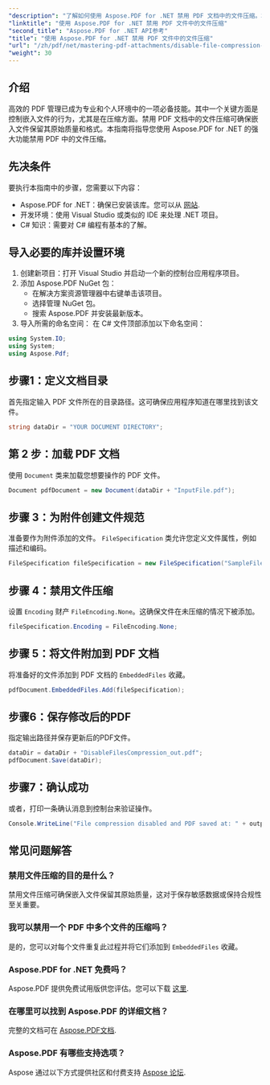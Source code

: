 ```yaml
---
"description": "了解如何使用 Aspose.PDF for .NET 禁用 PDF 文档中的文件压缩。本详细教程将指导您逐步完成嵌入文件的操作。"
"linktitle": "使用 Aspose.PDF for .NET 禁用 PDF 文件中的文件压缩"
"second_title": "Aspose.PDF for .NET API参考"
"title": "使用 Aspose.PDF for .NET 禁用 PDF 文件中的文件压缩"
"url": "/zh/pdf/net/mastering-pdf-attachments/disable-file-compression-in-pdf-files/"
"weight": 30
---
```


## 介绍

高效的 PDF 管理已成为专业和个人环境中的一项必备技能。其中一个关键方面是控制嵌入文件的行为，尤其是在压缩方面。禁用 PDF 文档中的文件压缩可确保嵌入文件保留其原始质量和格式。本指南将指导您使用 Aspose.PDF for .NET 的强大功能禁用 PDF 中的文件压缩。

## 先决条件

要执行本指南中的步骤，您需要以下内容：

- Aspose.PDF for .NET：确保已安装该库。您可以从 [网站](https://releases。aspose.com/pdf/net/).  
- 开发环境：使用 Visual Studio 或类似的 IDE 来处理 .NET 项目。
- C# 知识：需要对 C# 编程有基本的了解。

## 导入必要的库并设置环境

1. 创建新项目：打开 Visual Studio 并启动一个新的控制台应用程序项目。
2. 添加 Aspose.PDF NuGet 包：
   - 在解决方案资源管理器中右键单击该项目。
   - 选择管理 NuGet 包。
   - 搜索 Aspose.PDF 并安装最新版本。
3. 导入所需的命名空间：
   在 C# 文件顶部添加以下命名空间：

```csharp
using System.IO;
using System;
using Aspose.Pdf;
```

## 步骤1：定义文档目录

首先指定输入 PDF 文件所在的目录路径。这可确保应用程序知道在哪里找到该文件。

```csharp
string dataDir = "YOUR DOCUMENT DIRECTORY";
```

## 第 2 步：加载 PDF 文档

使用 `Document` 类来加载您想要操作的 PDF 文件。

```csharp
Document pdfDocument = new Document(dataDir + "InputFile.pdf");
```

## 步骤 3：为附件创建文件规范

准备要作为附件添加的文件。 `FileSpecification` 类允许您定义文件属性，例如描述和编码。

```csharp
FileSpecification fileSpecification = new FileSpecification("SampleFile.txt", "Sample text file");
```

## 步骤 4：禁用文件压缩

设置 `Encoding` 财产 `FileEncoding.None`。这确保文件在未压缩的情况下被添加。

```csharp
fileSpecification.Encoding = FileEncoding.None;
```

## 步骤 5：将文件附加到 PDF 文档

将准备好的文件添加到 PDF 文档的 `EmbeddedFiles` 收藏。

```csharp
pdfDocument.EmbeddedFiles.Add(fileSpecification);
```

## 步骤6：保存修改后的PDF

指定输出路径并保存更新后的PDF文件。

```csharp
dataDir = dataDir + "DisableFilesCompression_out.pdf";
pdfDocument.Save(dataDir);
```

## 步骤7：确认成功

或者，打印一条确认消息到控制台来验证操作。

```csharp
Console.WriteLine("File compression disabled and PDF saved at: " + outputFile);
```

## 常见问题解答

### 禁用文件压缩的目的是什么？
禁用文件压缩可确保嵌入文件保留其原始质量，这对于保存敏感数据或保持合规性至关重要。

### 我可以禁用一个 PDF 中多个文件的压缩吗？
是的，您可以对每个文件重复此过程并将它们添加到 `EmbeddedFiles` 收藏。

### Aspose.PDF for .NET 免费吗？
Aspose.PDF 提供免费试用版供您评估。您可以下载 [这里](https://releases。aspose.com/).

### 在哪里可以找到 Aspose.PDF 的详细文档？
完整的文档可在 [Aspose.PDF文档](https://reference。aspose.com/pdf/net/).

### Aspose.PDF 有哪些支持选项？
Aspose 通过以下方式提供社区和付费支持 [Aspose 论坛](https://forum。aspose.com/c/pdf/10).